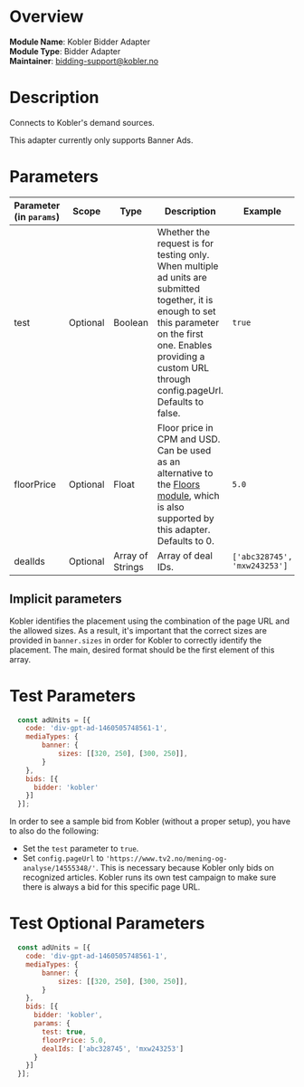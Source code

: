 # Overview

**Module Name**: Kobler Bidder Adapter  
**Module Type**: Bidder Adapter  
**Maintainer**: bidding-support@kobler.no  

# Description

Connects to Kobler's demand sources.

This adapter currently only supports Banner Ads.

# Parameters

| Parameter (in `params`) | Scope    | Type             | Description                                                                                                                                                                                                            | Example                      |
|-------------------------|----------|------------------|------------------------------------------------------------------------------------------------------------------------------------------------------------------------------------------------------------------------|------------------------------|
| test                    | Optional | Boolean          | Whether the request is for testing only. When multiple ad units are submitted together, it is enough to set this parameter on the first one. Enables providing a custom URL through config.pageUrl. Defaults to false. | `true`                       |
| floorPrice              | Optional | Float            | Floor price in CPM and USD. Can be used as an alternative to the [Floors module](https://docs.prebid.org/dev-docs/modules/floors.html), which is also supported by this adapter. Defaults to 0.                        | `5.0`                        |
| dealIds                 | Optional | Array of Strings | Array of deal IDs.                                                                                                                                                                                                     | `['abc328745', 'mxw243253']` |

## Implicit parameters

Kobler identifies the placement using the combination of the page URL and the allowed sizes. As a result, it's important that the correct sizes are provided in `banner.sizes` in order for Kobler to correctly identify the placement. The main, desired format should be the first element of this array.

# Test Parameters
```javascript
  const adUnits = [{
    code: 'div-gpt-ad-1460505748561-1',
    mediaTypes: {
        banner: {
            sizes: [[320, 250], [300, 250]],
        }
    },
    bids: [{
      bidder: 'kobler'
    }]
  }];
```

In order to see a sample bid from Kobler (without a proper setup), you have to also do the following:
- Set the `test` parameter to `true`.
- Set `config.pageUrl` to `'https://www.tv2.no/mening-og-analyse/14555348/'`. This is necessary because Kobler only bids on recognized articles. Kobler runs its own test campaign to make sure there is always a bid for this specific page URL.

# Test Optional Parameters
```javascript
  const adUnits = [{
    code: 'div-gpt-ad-1460505748561-1',
    mediaTypes: {
        banner: {
            sizes: [[320, 250], [300, 250]],
        }
    },
    bids: [{
      bidder: 'kobler',
      params: {
        test: true,
        floorPrice: 5.0,
        dealIds: ['abc328745', 'mxw243253']
      }
    }]
  }];
```
